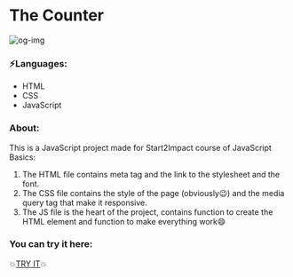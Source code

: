 # The Counter
![og-img](https://github.com/Salvo-25/Counter-S2I/assets/161960023/778a34c4-1e9c-4752-a62a-708615ad113c)

### ⚡Languages:
* HTML
* CSS
* JavaScript
### About:
This is a JavaScript project made for Start2Impact course of JavaScript Basics:
1) The HTML file contains meta tag and the link to the stylesheet and the font.
2) The CSS file contains the style of the page (obviously😉) and the media query tag that make it responsive.
3) The JS file is the heart of the project, contains function to create the HTML element and function to make everything work😄
### You can try it here:
💥<a href="https://count-everything.netlify.app/">TRY IT</a>💥
